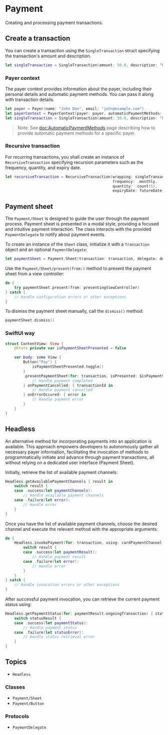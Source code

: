 # Payment

Creating and processing payment transactions.

## Create a transaction

You can create a transaction using the ``SingleTransaction`` struct specifying the transaction's amount and description. 

```swift
let singleTransaction = SingleTransaction(amount: 50.0, description: "Product Purchase")
```

### Payer context

The payer context provides information about the payer, including their personal details and automatic payment methods. You can pass it along with transaction details.

```swift
let payer = Payer(name: "John Doe", email: "john@example.com")
let payerContext = PayerContext(payer: payer, automaticPaymentMethods: nil)
let singleTransaction = SingleTransaction(amount: 50.0, description: "Product Purchase", payerContext: payerContext)
```

> Note: See <doc:AutomaticPaymentMethods> page describing how to provide automatic payment methods for a specific payer.

### Recursive transaction

For recurring transactions, you shall create an instance of ``RecursiveTransaction`` specifying recursion parameters such as the frequency, quantity, and expiry date.

```swift
let recursiveTransaction = RecursiveTransaction(wrapping: singleTransaction,
                                                frequency: .monthly,
                                                quantity: .count(5),
                                                expiryDate: futureDate)
```

## Payment sheet

The ``Payment/Sheet`` is designed to guide the user through the payment process. Payment sheet is presented in a modal style, providing a focused and intuitive payment interaction. The class interacts with the provided ``PaymentDelegate`` to notify about payment events.

To create an instance of the `Sheet` class, initialize it with a `Transaction` object and an optional `PaymentDelegate`:

```swift
let paymentSheet = Payment.Sheet(transaction: transaction, delegate: delegate)
```

Use the ``Payment/Sheet/present(from:)`` method to present the payment sheet from a view controller:

```swift
do {
    try paymentSheet.present(from: presentingViewController)
} catch {
    // Handle configuration errors or other exceptions
}
```

To dismiss the payment sheet manually, call the `dismiss()` method:

```swift
paymentSheet.dismiss()
```

### SwiftUI way

```swift
struct ContentView: View {
    @State private var isPaymentSheetPresented = false

    var body: some View {
        Button("Pay") {
            isPaymentSheetPresented.toggle()
        }
        .presentPaymentSheet(for: transaction, isPresented: $isPaymentSheetPresented) { transactionId in
            // Handle payment completed
        } onPaymentCancelled: { transactionId in
            // Handle payment cancelled
        } onErrorOccured: { error in
            // Handle payment error
        }
    }
}
```

## Headless

An alternative method for incorporating payments into an application is available. This approach empowers developers to autonomously gather all necessary payer information, facilitating the invocation of methods to programmatically initiate and advance through payment transactions, all without relying on a dedicated user interface (Payment Sheet).

Initially, retrieve the list of available payment channels:

```swift
Headless.getAvailablePaymentChannels { result in
    switch result {
    case .success(let paymentChannels):
        // Handle available payment channels
    case .failure(let error):
        // Handle error
    }
}
```

Once you have the list of available payment channels, choose the desired channel and execute the relevant method with the appropriate arguments:

```swift
do {
    Headless.invokePayment(for: transaction, using: cardPaymentChannel, with: card) { result in
        switch result {
        case .success(let paymentResult):
            // Handle payment result
        case .failure(let error):
            // Handle error
        }
    }
} catch {
    // Handle invocation errors or other exceptions
}
```

After successful payment invocation, you can retrieve the current payment status using:

```swift
Headless.getPaymentStatus(for: paymentResult.ongoingTransaction) { statusResult in
    switch statusResult {
    case .success(let paymentStatus):
        // Handle payment status
    case .failure(let statusError):
        // Handle status retrieval error
    }
}
```

## Topics

- ``Headless``

### Classes

- ``Payment/Sheet``
- ``Payment/Button``

### Protocols

- ``PaymentDelegate``
